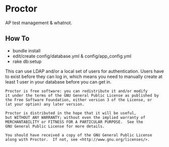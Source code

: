 Proctor
=========

AP test management & whatnot.

How To
------
* bundle install
* edit/create config/database.yml & config/app_config.yml
* rake db:setup

This can use LDAP and/or a local set of users for authentication.  Users have to exist before they can log in, which means you need to manually create at least 1 user in your database before you can get in.

    Proctor is free software: you can redistribute it and/or modify
    it under the terms of the GNU General Public License as published by
    the Free Software Foundation, either version 3 of the License, or
    (at your option) any later version.

    Proctor is distributed in the hope that it will be useful,
    but WITHOUT ANY WARRANTY; without even the implied warranty of
    MERCHANTABILITY or FITNESS FOR A PARTICULAR PURPOSE.  See the
    GNU General Public License for more details.

    You should have received a copy of the GNU General Public License
    along with Proctor.  If not, see <http://www.gnu.org/licenses/>.

